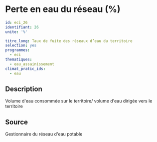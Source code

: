 # Perte en eau du réseau (%)
```yaml
id: eci_26
identifiant: 26
unite: '%'

titre_long: Taux de fuite des réseaux d’eau du territoire
selection: yes
programmes:
  - eci
thematiques:
  - eau_assainissement
climat_pratic_ids:
  - eau
```
## Description
Volume d'eau consommée sur le territoire/ volume d'eau dirigée vers le territoire

## Source
Gestionnaire du réseau d'eau potable

